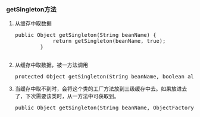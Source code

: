 ### getSingleton方法 ###
<ol>
	<li>从缓存中取数据
		<pre>public Object getSingleton(String beanName) {
			return getSingleton(beanName, true);
		}
		</pre>
	</li>
	<li>从缓存中取数据，被一方法调用
		<pre>protected Object getSingleton(String beanName, boolean allowEarlyReference) {}</pre></li>
	<li>当缓存中取不到时，会将这个类的工厂方法放到三级缓存中去。如果放进去了，下次需要该类时，从一方法中可获取到。
		<pre>public Object getSingleton(String beanName, ObjectFactory<?> singletonFactory) {}</pre></li>
</ol>

